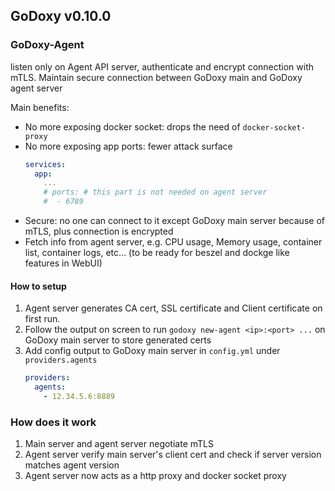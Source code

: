 ## GoDoxy v0.10.0

### GoDoxy-Agent

listen only on Agent API server, authenticate and encrypt connection with mTLS. Maintain secure connection between GoDoxy main and GoDoxy agent server

Main benefits:

- No more exposing docker socket: drops the need of `docker-socket-proxy`
- No more exposing app ports: fewer attack surface
  ```yaml
  services:
    app:
      ...
      # ports: # this part is not needed on agent server
      #  - 6789
  ```
- Secure: no one can connect to it except GoDoxy main server because of mTLS, plus connection is encrypted
- Fetch info from agent server, e.g. CPU usage, Memory usage, container list, container logs, etc... (to be ready for beszel and dockge like features in WebUI)

#### How to setup

1. Agent server generates CA cert, SSL certificate and Client certificate on first run.
2. Follow the output on screen to run `godoxy new-agent <ip>:<port> ...` on GoDoxy main server to store generated certs
3. Add config output to GoDoxy main server in `config.yml` under `providers.agents`
   ```yaml
   providers:
     agents:
       - 12.34.5.6:8889
   ```

### How does it work

1. Main server and agent server negotiate mTLS
2. Agent server verify main server's client cert and check if server version matches agent version
3. Agent server now acts as a http proxy and docker socket proxy
